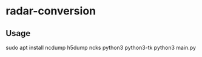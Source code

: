 # radar-conversion

## Usage

sudo apt install ncdump h5dump ncks python3 python3-tk
python3 main.py
